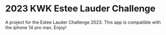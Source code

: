 # 2023 KWK Estee Lauder Challenge

A project for the Estee Lauder Challenge 2023. This app is compatible with the iphone 14 pro max. Enjoy!
